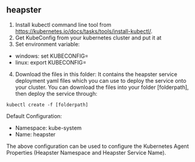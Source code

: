 ## heapster ##
1) Install kubectl command line tool from https://kubernetes.io/docs/tasks/tools/install-kubectl/.
2) Get KubeConfig from your kubernetes cluster and put it at <local path to kubeconfig>
3) Set environment variable:
 - windows: set KUBECONFIG=<local path to kubeconfig>
 - linux: export KUBECONFIG=<local path to kubeconfig>
4) Download the files in this folder: It contains the heapster service deployment yaml files which you can use to deploy the service onto your cluster. You can download the files into your folder [folderpath], then deploy the service through:
```
kubectl create -f [folderpath]
```
Default Configuration:
 - Namespace: kube-system
 - Name: heapster

The above configuration can be used to configure the Kubernetes Agent Properties (Heapster Namespace and Heapster Service Name).
